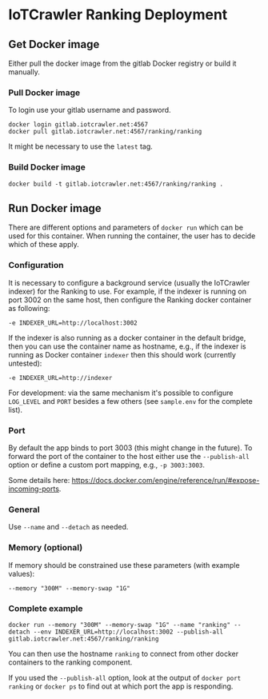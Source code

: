 # IoTCrawler Ranking Deployment

## Get Docker image

Either pull the docker image from the gitlab Docker registry or build it manually.

### Pull Docker image

To login use your gitlab username and password.

```shell
docker login gitlab.iotcrawler.net:4567
docker pull gitlab.iotcrawler.net:4567/ranking/ranking
```

It might be necessary to use the `latest` tag.

### Build Docker image

```shell
docker build -t gitlab.iotcrawler.net:4567/ranking/ranking .
```

## Run Docker image

There are different options and parameters of `docker run` which can be used for this container. When running the container, the user has to decide which of these apply.

### Configuration

It is necessary to configure a background service (usually the IoTCrawler indexer) for the Ranking to use. For example, if the indexer is running on port 3002 on the same host, then configure the Ranking docker container as following:

```shell
-e INDEXER_URL=http://localhost:3002
```

If the indexer is also running as a docker container in the default bridge, then you can use the container name as hostname, e.g., if the indexer is running as Docker container `indexer` then this should work (currently untested):

```shell
-e INDEXER_URL=http://indexer
```

For development: via the same mechanism it's possible to configure `LOG_LEVEL` and `PORT` besides a few others (see `sample.env` for the complete list).

### Port

By default the app binds to port 3003 (this might change in the future). To forward the port of the container to the host either use the `--publish-all` option or define a custom port mapping, e.g., `-p 3003:3003`.

Some details here: https://docs.docker.com/engine/reference/run/#expose-incoming-ports.

### General

Use `--name` and `--detach` as needed.

### Memory (optional)

If memory should be constrained use these parameters (with example values):

```shell
--memory "300M" --memory-swap "1G"
```

### Complete example

```shell
docker run --memory "300M" --memory-swap "1G" --name "ranking" --detach --env INDEXER_URL=http://localhost:3002 --publish-all gitlab.iotcrawler.net:4567/ranking/ranking
```

You can then use the hostname `ranking` to connect from other docker containers to the ranking component.

If you used the `--publish-all` option, look at the output of `docker port ranking` or `docker ps` to find out at which port the app is responding.
